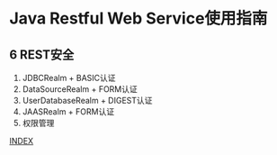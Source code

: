 # Java Restful Web Service使用指南 #
## 6 REST安全 ##
1. JDBCRealm + BASIC认证
2. DataSourceRealm + FORM认证
3. UserDatabaseRealm + DIGEST认证
4. JAASRealm + FORM认证
5. 权限管理


[INDEX](/README.md)